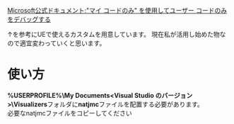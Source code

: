 
[Microsoft公式ドキュメント:"マイ コードのみ" を使用してユーザー コードのみをデバッグする](https://learn.microsoft.com/ja-jp/visualstudio/debugger/just-my-code?view=vs-2022#BKMK_C___Just_My_Code)


↑を参考にUEで使えるカスタムを用意しています。
現在私が活用し始めた物なので適宜変わっていくと思います。


# 使い方

**%USERPROFILE%\My Documents\<Visual Studio のバージョン>\Visualizers**フォルダに**natjmc**ファイルを配置する必要があります。  
必要なnatjmcファイルをコピーしてください